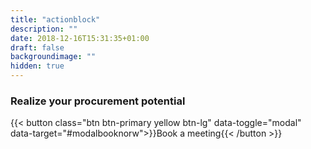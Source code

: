 ```yaml
---
title: "actionblock"
description: ""
date: 2018-12-16T15:31:35+01:00
draft: false
backgroundimage: ""
hidden: true
---
```


<h3 class="actionblock-h3">Realize your procurement potential</h3>
{{< button class="btn btn-primary yellow btn-lg" data-toggle="modal" data-target="#modalbooknorw">}}Book a meeting{{< /button >}}
